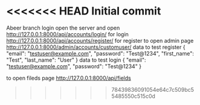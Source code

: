 <<<<<<< HEAD
Initial commit
=======
Abeer branch login open the server and open
http://127.0.0.1:8000/api/accounts/login/ for login 
http://127.0.0.1:8000/api/accounts/register/ for register
to open admin page  http://127.0.0.1:8000/admin/accounts/customuser/
data to test register 
{
    "email": "testuser@example.com",
    "password": "Test@1234",
    "first_name": "Test",
    "last_name": "User"
}
data to test login
{
    "email": "testuser@example.com",
    "password": "Test@1234"
}

to open fileds page http://127.0.0.1:8000/api/fields
>>>>>>> 78439836091054e64c7c509bc55485550c515c0d

